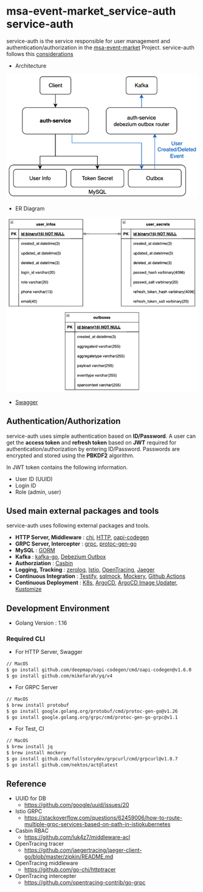 # msa-event-market_service-auth service-auth

service-auth is the service responsible for user management and authentication/authorization in the [msa-event-market](https://github.com/ssup2-playground/project_msa-event-market) Project. service-auth follows this [considerations](https://github.com/ssup2-playground/project_msa-event-market?tab=readme-ov-file#service-considerations)

* Architecture

<img src="/images/architecture.png" width="800"/>

* ER Diagram

<img src="/images/er-diagram.png" width="800"/>

* [Swagger](https://ssup2-playground.github.io/msa-event-market_service-auth/api/openapi/swagger.html)

## Authentication/Authorization

service-auth uses simple authentication based on **ID/Password**. A user can get the **access token** and **refresh token** based on  **JWT** required for authentication/authorization by entering ID/Password. Passwords are encrypted and stored using the **PBKDF2** algorithm.

In JWT token contains the following information.  

* User ID (UUID)
* Login ID
* Role (admin, user)

## Used main external packages and tools

service-auth uses following external packages and tools.

* **HTTP Server, Middleware** : [chi](https://github.com/go-chi/chi), [HTTP](https://pkg.go.dev/net/http), [oapi-codegen](https://github.com/deepmap/oapi-codegen)
* **GRPC Server, Intercepter** : [grpc](https://pkg.go.dev/google.golang.org/grpc), [protoc-gen-go](https://pkg.go.dev/github.com/golang/protobuf/protoc-gen-go)
* **MySQL** : [GORM](https://gorm.io/index.html)
* **Kafka** : [kafka-go](https://github.com/segmentio/kafka-go), [Debezium Outbox](https://debezium.io/documentation/reference/1.8/transformations/outbox-event-router.html)
* **Authorziation** : [Casbin](https://casbin.org/)
* **Logging, Tracking** : [zerolog](https://github.com/rs/zerolog), [Istio](https://istio.io/), [OpenTracing](https://opentracing.io/), [Jaeger](https://www.jaegertracing.io/)
* **Continuous Integration** : [Testify](https://github.com/stretchr/testify), [sqlmock](https://github.com/DATA-DOG/go-sqlmock), [Mockery](https://github.com/mockery/mockery), [Github Actions](https://github.com/features/actions)
* **Continuous Deployment** : [K8s](https://kubernetes.io/), [ArgoCD](https://argo-cd.readthedocs.io/en/stable/), [ArgoCD Image Updater](https://github.com/argoproj-labs/argocd-image-updater), [Kustomize](https://kustomize.io/)

## Development Environment

* Golang Version : 1.16

### Required CLI

* For HTTP Server, Swagger

```
// MacOS
$ go install github.com/deepmap/oapi-codegen/cmd/oapi-codegen@v1.6.0
$ go install github.com/mikefarah/yq/v4
```

* For GRPC Server

```
// MacOS
$ brew install protobuf
$ go install google.golang.org/protobuf/cmd/protoc-gen-go@v1.26
$ go install google.golang.org/grpc/cmd/protoc-gen-go-grpc@v1.1
```

* For Test, CI

```
// MacOS
$ brew install jq
$ brew install mockery
$ go install github.com/fullstorydev/grpcurl/cmd/grpcurl@v1.8.7
$ go install github.com/nektos/act@latest
```

## Reference

* UUID for DB
  * https://github.com/google/uuid/issues/20
* Istio GRPC 
  * https://stackoverflow.com/questions/62459006/how-to-route-multiple-grpc-services-based-on-path-in-istiokubernetes
* Casbin RBAC 
  * https://github.com/luk4z7/middleware-acl
* OpenTracing tracer
  * https://github.com/jaegertracing/jaeger-client-go/blob/master/zipkin/README.md
* OpenTracing middleware
  * https://github.com/go-chi/httptracer
* OpenTracing intercepter
  * https://github.com/opentracing-contrib/go-grpc
